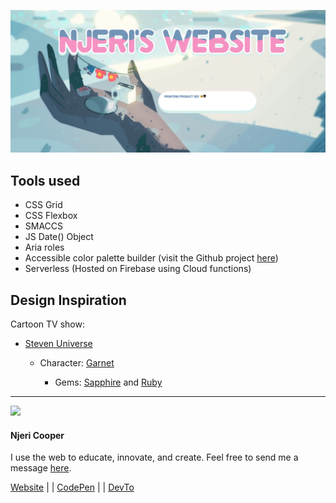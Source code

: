 ![](https://github.com/njericooper/My-Website/blob/master/readme-header.png?raw=true)

## Tools used

* CSS Grid
* CSS Flexbox
* SMACCS
* JS Date() Object
* Aria roles
* Accessible color palette builder (visit the Github project [here](https://toolness.github.io/accessible-color-matrix/?n=white&n=light&n=bright&n=medium&n=dark&n=black&v=FCFEF1&v=FFDD47&v=FFB8C0&v=67DFD0&v=3E6897&v=0D0D0D))
* Serverless (Hosted on Firebase using Cloud functions)

## Design Inspiration
Cartoon TV show:
* [Steven Universe](https://www.cartoonnetwork.com/video/steven-universe/index.html?atclk_gn=un_video_steven-universe)

    * Character: [Garnet](https://steven-universe.fandom.com/wiki/Garnet)

        * Gems: [Sapphire](https://steven-universe.fandom.com/wiki/Sapphire) and [Ruby](https://steven-universe.fandom.com/wiki/Ruby)

---
![](https://ucarecdn.com/4e5831d5-e2da-4def-a214-18fc597ab9b5/mygagif.gif)

#### Njeri Cooper

I use the web to educate, innovate, and create. Feel free to send me a message [here](https://twitter.com/messages/compose?recipient_id=1039157808468578305).

[Website](https://njeri.codes) |   | [CodePen](https://www.codepen.io/njericooper) |   | [DevTo](www.dev.to/njericooper)